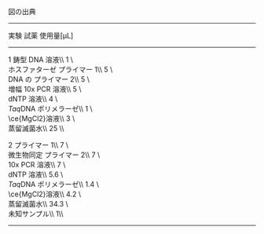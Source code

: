 図の出典

---

実験 試薬 使用量[μL]

---

1 鋳型 DNA 溶液\\\ 1 \\\
ホスファターゼ プライマー 1\\\ 5 \\\
DNA の プライマー 2\\\ 5 \\\
増幅 10x PCR 溶液\\\ 5 \\\
 dNTP 溶液\\\ 4 \\\
 *Taq*DNA ポリメラーゼ\\\ 1 \\\
 \ce{MgCl2}溶液\\\ 3 \\\
 蒸留滅菌水\\\ 25 \\\

2 プライマー 1\\\ 7 \\\
 微生物同定 プライマー 2\\\ 7 \\\
 10x PCR 溶液\\\ 7 \\\
 dNTP 溶液\\\ 5.6 \\\
 *Taq*DNA ポリメラーゼ\\\ 1.4 \\\
 \ce{MgCl2}溶液\\\ 4.2 \\\
 蒸留滅菌水\\\ 34.3 \\\
 未知サンプル\\\ 1\\\

---
